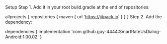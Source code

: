 Setup
Step 1. Add it in your root build.gradle at the end of repositories:

allprojects {
    repositories {
 maven { url 'https://jitpack.io' }
    }
}
Step 2. Add the dependency:

dependencies {
         implementation 'com.github.guy-4444:SmartRateUsDialog-Android:1.00.02'
}
